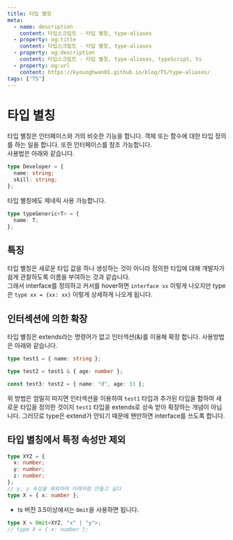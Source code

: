 ```yaml
---
title: 타입 별칭
meta:
  - name: description
    content: 타입스크립트 - 타입 별칭, type-aliases
  - property: og:title
    content: 타입스크립트 - 타입 별칭, type-aliases
  - property: og:description
    content: 타입스크립트 - 타입 별칭, type-aliases, typeScript, ts
  - property: og:url
    content: https://kyounghwan01.github.io/blog/TS/type-aliases/
tags: ["TS"]
---
```


# 타입 별칭

타입 별칭은 인터페이스와 거의 비슷한 기능을 합니다. 객체 또는 함수에 대한 타입 정의를 하는 일을 합니다. 또한 인터페이스를 참조 가능합니다. <br>
사용법은 아래와 같습니다.

```ts
type Developer = {
  name: string;
  skill: string;
};
```

타입 별칭에도 제네릭 사용 가능합니다.

```ts
type typeGeneric<T> = {
  name: T;
};
```

## 특징

타입 별칭은 새로운 타입 값을 하나 생성하는 것이 아니라 정의한 타입에 대해 개발자가 쉽게 관찰하도록 이름을 부여하는 것과 같습니다. <br> 그래서 interface를 정의하고 커서를 hover하면 `interface xx` 이렇게 나오지만 type은 `type xx = {xx: xx}` 이렇게 상세하게 나오게 됩니다.

## 인터섹션에 의한 확장

타입 별칭은 extends라는 명령어가 없고 인터섹션(&)를 이용해 확장 합니다. 사용방법은 아래와 같습니다.

```ts
type test1 = { name: string };

type test2 = test1 & { age: number };

const test3: test2 = { name: "d", age: 33 };
```

위 방법은 엄밀히 따지면 인터섹션을 이용하여 `test1` 타입과 추가된 타입을 합하여 새로운 타입을 정의한 것이지 `test1` 타입을 extends로 상속 받아 확장하는 개념이 아닙니다. 그러므로 type은 extend가 안되기 때문에 왠만하면 interface를 쓰도록 합니다.

## 타입 별칭에서 특정 속성만 제외

```ts
type XYZ = {
  x: number;
  y: number;
  z: number;
};
// y, z 속성을 제외하여 아래처럼 만들고 싶다
type X = { x: number };
```

- ts 버전 3.5이상에서는 `Omit`을 사용하면 됩니다.

```ts
type X = Omit<XYZ, "x" | "y">;
// type X = { x: number };
```

<TagLinks />

<Disqus />
